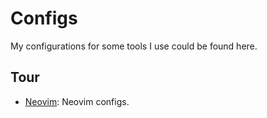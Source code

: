 # Configs  
My configurations for some tools I use could be found here.  
## Tour  
- [Neovim](./neovim): Neovim configs.  
